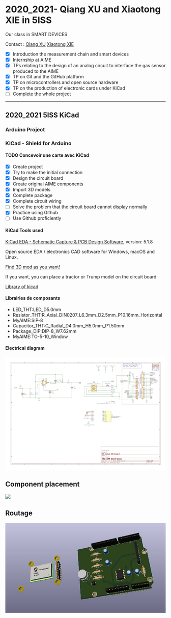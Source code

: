 # 2020_2021- Qiang XU and Xiaotong XIE in 5ISS 

Our class in SMART DEVICES

Contact : [Qiang XU](qxu@etud.insa-toulouse.fr)
          [Xiaotong XIE](x_xie@etud.insa-toulouse.fr)

- [x] Introduction the measurement chain and smart devices
- [x] Internship at AIME
- [x] TPs relating to the design of an analog circuit to interface the gas sensor produced to the AIME
- [x] TP on Git and the GitHub platform
- [x] TP on microcontrollers and open source hardware
- [x] TP on the production of electronic cards under KiCad
- [ ] Complete the whole project
---

## 2020_2021 5ISS KiCad

### Arduino Project

### KiCad - Shield for Arduino

#### TODO Concevoir une carte avec KiCad

- [x] Create project
- [x] Try to make the initial connection
- [x] Design the circuit board
- [x] Create original AIME components
- [x] Import 3D models
- [x] Complete package
- [x] Complete circuit wiring
- [ ] Solve the problem that the circuit board cannot display normally
- [x] Practice using Github
- [ ] Use Github proficiently

#### KiCad Tools used

[KiCad EDA - Schematic Capture & PCB Design Software](https://kicad-pcb.org/), version: 5.1.8

Open source EDA / electronics CAD software for Windows, macOS and Linux.

[Find 3D mod as you want!](https://grabcad.com/library)

If you want, you can place a tractor or Trump model on the circuit board

[Library of kicad](https://gitlab.com/kicad/libraries)

#### Librairies de composants

* LED_THT:LED_D5.0mm
* Resistor_THT:R_Axial_DIN0207_L6.3mm_D2.5mm_P10.16mm_Horizontal
* MyAIME:SIP-8
* Capacitor_THT:C_Radial_D4.0mm_H5.0mm_P1.50mm
* Package_DIP:DIP-8_W7.62mm
* MyAIME:TO-5-10_Window

#### Electrical diagram

![Schematic diagram](Images/SchematicDiagram.jpg)

## Component placement

<img src="Placement.jpg" width="500">

## Routage

![Vue 3D](Images/3D.jpg)
